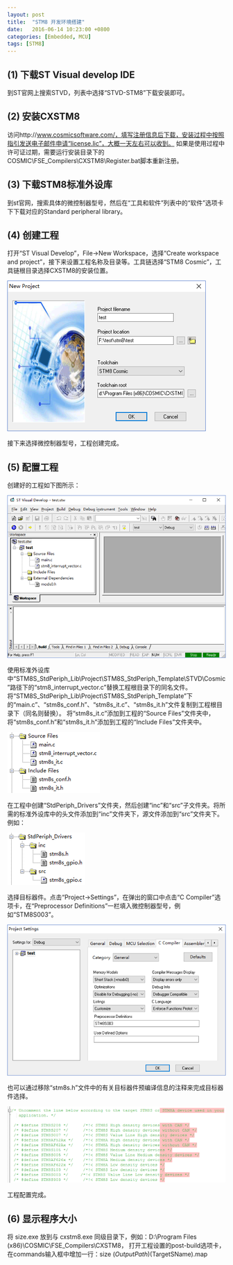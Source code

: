 ```yaml
---
layout: post
title:  "STM8 开发环境搭建"
date:   2016-06-14 10:23:00 +0800
categories: [Embedded, MCU]
tags: [STM8]
---
```

## (1) 下载ST Visual develop IDE

到ST官网上搜索STVD，列表中选择“STVD-STM8”下载安装即可。

## (2) 安装CXSTM8

访问http://www.cosmicsoftware.com/，填写注册信息后下载，安装过程中按照指引发送电子邮件申请“license.lic”，大概一天左右可以收到。
如果是使用过程中许可证过期，需要运行安装目录下的COSMIC\FSE_Compilers\CXSTM8\Register.bat脚本重新注册。

## (3) 下载STM8标准外设库

到st官网，搜索具体的微控制器型号，然后在“工具和软件”列表中的“软件”选项卡下下载对应的Standard peripheral library。

## (4) 创建工程

打开“ST Visual Develop”，File->New Workspace，选择“Create workspace and project”，接下来设置工程名称及目录等。工具链选择“STM8 Cosmic”，工具链根目录选择CXSTM8的安装位置。

![](/assets/img/2016-06-14-STM8-development.assets/1.png)

接下来选择微控制器型号，工程创建完成。

## (5) 配置工程

创建好的工程如下图所示：

![](/assets/img/2016-06-14-STM8-development.assets/2.png)

使用标准外设库中“STM8S_StdPeriph_Lib\Project\STM8S_StdPeriph_Template\STVD\Cosmic”路径下的“stm8_interrupt_vector.c”替换工程根目录下的同名文件。将“STM8S_StdPeriph_Lib\Project\STM8S_StdPeriph_Template”下的“main.c”、“stm8s_conf.h”、“stm8s_it.c”、“stm8s_it.h”文件复制到工程根目录下（同名则替换）。
将“stm8s_it.c”添加到工程的“Source Files”文件夹中，将“stm8s_conf.h”和“stm8s_it.h”添加到工程的“Include Files”文件夹中。

![](/assets/img/2016-06-14-STM8-development.assets/3.png)

在工程中创建“StdPeriph_Drivers”文件夹，然后创建“inc”和“src”子文件夹。将所需的标准外设库中的头文件添加到“inc”文件夹下，源文件添加到“src”文件夹下。例如：

![](/assets/img/2016-06-14-STM8-development.assets/4.png)

选择目标器件。点击“Project->Settings”，在弹出的窗口中点击“C Compiler”选项卡，在“Preprocessor Definitions”一栏填入微控制器型号，例如“STM8S003”。

![](/assets/img/2016-06-14-STM8-development.assets/5.png)

也可以通过移除“stm8s.h”文件中的有关目标器件预编译信息的注释来完成目标器件选择。

![](/assets/img/2016-06-14-STM8-development.assets/6.png)

工程配置完成。

## (6) 显示程序大小

将 size.exe 放到与 cxstm8.exe 同级目录下，例如：D:\Program Files (x86)\COSMIC\FSE_Compilers\CXSTM8，
打开工程设置的post-build选项卡，在commands输入框中增加一行：size $(OutputPath)$(TargetSName).map

